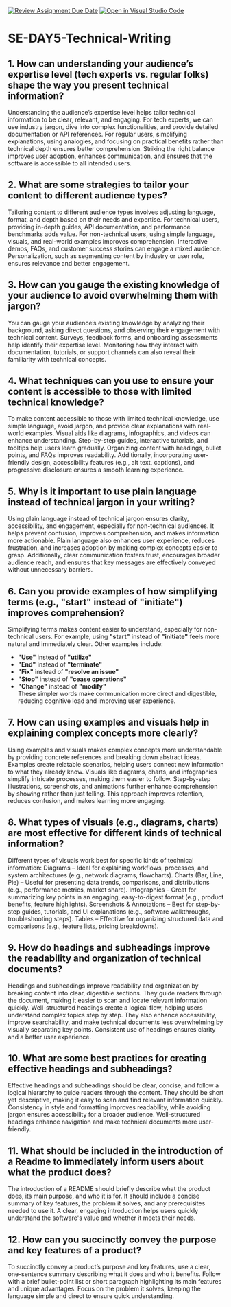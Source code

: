 [![Review Assignment Due Date](https://classroom.github.com/assets/deadline-readme-button-22041afd0340ce965d47ae6ef1cefeee28c7c493a6346c4f15d667ab976d596c.svg)](https://classroom.github.com/a/zsAR-pyY)
[![Open in Visual Studio Code](https://classroom.github.com/assets/open-in-vscode-2e0aaae1b6195c2367325f4f02e2d04e9abb55f0b24a779b69b11b9e10269abc.svg)](https://classroom.github.com/online_ide?assignment_repo_id=18606554&assignment_repo_type=AssignmentRepo)
# SE-DAY5-Technical-Writing
## 1. How can understanding your audience’s expertise level (tech experts vs. regular folks) shape the way you present technical information?
Understanding the audience’s expertise level helps tailor technical information to be clear, relevant, and engaging. For tech experts, we can use industry jargon, dive into complex functionalities, and provide detailed documentation or API references. For regular users, simplifying explanations, using analogies, and focusing on practical benefits rather than technical depth ensures better comprehension. Striking the right balance improves user adoption, enhances communication, and ensures that the software is accessible to all intended users.

## 2. What are some strategies to tailor your content to different audience types?
Tailoring content to different audience types involves adjusting language, format, and depth based on their needs and expertise. For technical users, providing in-depth guides, API documentation, and performance benchmarks adds value. For non-technical users, using simple language, visuals, and real-world examples improves comprehension. Interactive demos, FAQs, and customer success stories can engage a mixed audience. Personalization, such as segmenting content by industry or user role, ensures relevance and better engagement.

## 3. How can you gauge the existing knowledge of your audience to avoid overwhelming them with jargon?
You can gauge your audience’s existing knowledge by analyzing their background, asking direct questions, and observing their engagement with technical content. Surveys, feedback forms, and onboarding assessments help identify their expertise level. Monitoring how they interact with documentation, tutorials, or support channels can also reveal their familiarity with technical concepts. 

## 4. What techniques can you use to ensure your content is accessible to those with limited technical knowledge?
To make content accessible to those with limited technical knowledge, use simple language, avoid jargon, and provide clear explanations with real-world examples. Visual aids like diagrams, infographics, and videos can enhance understanding. Step-by-step guides, interactive tutorials, and tooltips help users learn gradually. Organizing content with headings, bullet points, and FAQs improves readability. Additionally, incorporating user-friendly design, accessibility features (e.g., alt text, captions), and progressive disclosure ensures a smooth learning experience.

## 5. Why is it important to use plain language instead of technical jargon in your writing?
Using plain language instead of technical jargon ensures clarity, accessibility, and engagement, especially for non-technical audiences. It helps prevent confusion, improves comprehension, and makes information more actionable. Plain language also enhances user experience, reduces frustration, and increases adoption by making complex concepts easier to grasp. Additionally, clear communication fosters trust, encourages broader audience reach, and ensures that key messages are effectively conveyed without unnecessary barriers.

## 6. Can you provide examples of how simplifying terms (e.g., "start" instead of "initiate") improves comprehension?
Simplifying terms makes content easier to understand, especially for non-technical users. For example, using **"start"** instead of **"initiate"** feels more natural and immediately clear. Other examples include:  

- **"Use"** instead of **"utilize"**  
- **"End"** instead of **"terminate"**  
- **"Fix"** instead of **"resolve an issue"**  
- **"Stop"** instead of **"cease operations"**  
- **"Change"** instead of **"modify"**  
These simpler words make communication more direct and digestible, reducing cognitive load and improving user experience.

## 7. How can using examples and visuals help in explaining complex concepts more clearly?
Using examples and visuals makes complex concepts more understandable by providing concrete references and breaking down abstract ideas. Examples create relatable scenarios, helping users connect new information to what they already know. Visuals like diagrams, charts, and infographics simplify intricate processes, making them easier to follow. Step-by-step illustrations, screenshots, and animations further enhance comprehension by showing rather than just telling. This approach improves retention, reduces confusion, and makes learning more engaging.

## 8. What types of visuals (e.g., diagrams, charts) are most effective for different kinds of technical information?
Different types of visuals work best for specific kinds of technical information:
    Diagrams – Ideal for explaining workflows, processes, and system architectures (e.g., network diagrams, flowcharts).
    Charts (Bar, Line, Pie) – Useful for presenting data trends, comparisons, and distributions (e.g., performance metrics, market share).
    Infographics – Great for summarizing key points in an engaging, easy-to-digest format (e.g., product benefits, feature highlights).
    Screenshots & Annotations – Best for step-by-step guides, tutorials, and UI explanations (e.g., software walkthroughs, troubleshooting steps).
    Tables – Effective for organizing structured data and comparisons (e.g., feature lists, pricing breakdowns).
    
## 9. How do headings and subheadings improve the readability and organization of technical documents?
Headings and subheadings improve readability and organization by breaking content into clear, digestible sections. They guide readers through the document, making it easier to scan and locate relevant information quickly. Well-structured headings create a logical flow, helping users understand complex topics step by step. They also enhance accessibility, improve searchability, and make technical documents less overwhelming by visually separating key points. Consistent use of headings ensures clarity and a better user experience.
## 10. What are some best practices for creating effective headings and subheadings?
Effective headings and subheadings should be clear, concise, and follow a logical hierarchy to guide readers through the content. They should be short yet descriptive, making it easy to scan and find relevant information quickly. Consistency in style and formatting improves readability, while avoiding jargon ensures accessibility for a broader audience. Well-structured headings enhance navigation and make technical documents more user-friendly.

## 11. What should be included in the introduction of a Readme to immediately inform users about what the product does?
The introduction of a README should briefly describe what the product does, its main purpose, and who it is for. It should include a concise summary of key features, the problem it solves, and any prerequisites needed to use it. A clear, engaging introduction helps users quickly understand the software's value and whether it meets their needs.
## 12. How can you succinctly convey the purpose and key features of a product?
To succinctly convey a product’s purpose and key features, use a clear, one-sentence summary describing what it does and who it benefits. Follow with a brief bullet-point list or short paragraph highlighting its main features and unique advantages. Focus on the problem it solves, keeping the language simple and direct to ensure quick understanding.
